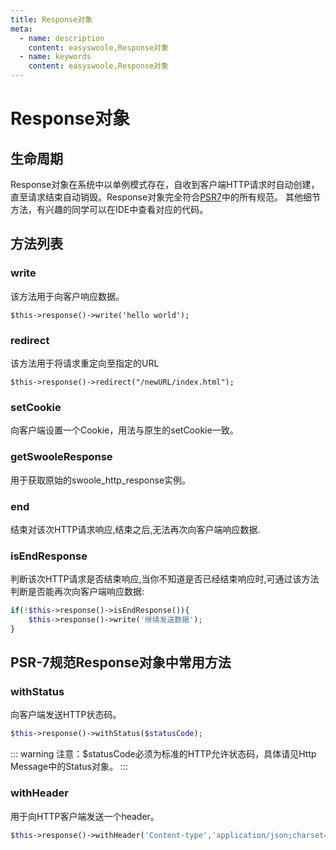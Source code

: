 ```yaml
---
title: Response对象
meta:
  - name: description
    content: easyswoole,Response对象
  - name: keywords
    content: easyswoole,Response对象
---
```

# Response对象
## 生命周期
Response对象在系统中以单例模式存在，自收到客户端HTTP请求时自动创建，直至请求结束自动销毁。Response对象完全符合[PSR7](psr-7.md)中的所有规范。
其他细节方法，有兴趣的同学可以在IDE中查看对应的代码。

## 方法列表
### write
该方法用于向客户响应数据。
```
$this->response()->write('hello world');
```

### redirect
该方法用于将请求重定向至指定的URL
```
$this->response()->redirect("/newURL/index.html");
```
### setCookie
向客户端设置一个Cookie，用法与原生的setCookie一致。
### getSwooleResponse
用于获取原始的swoole_http_response实例。
### end
结束对该次HTTP请求响应,结束之后,无法再次向客户端响应数据.
### isEndResponse
判断该次HTTP请求是否结束响应,当你不知道是否已经结束响应时,可通过该方法判断是否能再次向客户端响应数据:
```php
if(!$this->response()->isEndResponse()){
    $this->response()->write('继续发送数据');
}
```
## PSR-7规范Response对象中常用方法

### withStatus

向客户端发送HTTP状态码。

```php
$this->response()->withStatus($statusCode);
```

::: warning 
 注意：$statusCode必须为标准的HTTP允许状态码，具体请见Http Message中的Status对象。
:::

### withHeader
用于向HTTP客户端发送一个header。
```php
$this->response()->withHeader('Content-type','application/json;charset=utf-8');
```